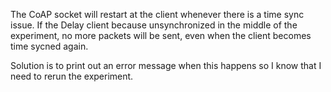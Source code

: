 The CoAP socket will restart at the client whenever there is a time sync issue.
If the Delay client because unsynchronized in the middle of the experiment,
no more packets will be sent, even when the client becomes time sycned again.

Solution is to print out an error message when this happens so I know that
I need to rerun the experiment.